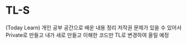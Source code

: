# TL-S
(Today Learn) 개인 공부 공간으로 배운 내용 정리
저작권 문제가 있을 수 있어서 Private로 만들고 내가 새로 만들고 이해한 코드만 TL로 변경하여 올릴 예정
